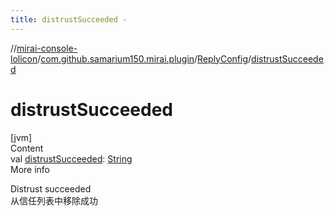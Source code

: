 ```yaml
---
title: distrustSucceeded -
---
```

//[mirai-console-lolicon](../../../index.md)/[com.github.samarium150.mirai.plugin](../index.md)/[ReplyConfig](index.md)/[distrustSucceeded](distrust-succeeded.md)



# distrustSucceeded  
[jvm]  
Content  
val [distrustSucceeded](distrust-succeeded.md): [String](https://kotlinlang.org/api/latest/jvm/stdlib/kotlin/-string/index.html)  
More info  


Distrust succeeded <br> 从信任列表中移除成功

  



